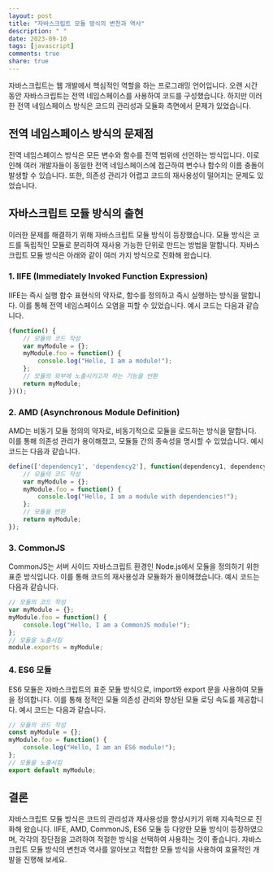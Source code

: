 ```yaml
---
layout: post
title: "자바스크립트 모듈 방식의 변천과 역사"
description: " "
date: 2023-09-10
tags: [javascript]
comments: true
share: true
---
```


자바스크립트는 웹 개발에서 핵심적인 역할을 하는 프로그래밍 언어입니다. 오랜 시간 동안 자바스크립트는 전역 네임스페이스를 사용하여 코드를 구성했습니다. 하지만 이러한 전역 네임스페이스 방식은 코드의 관리성과 모듈화 측면에서 문제가 있었습니다.

## 전역 네임스페이스 방식의 문제점

전역 네임스페이스 방식은 모든 변수와 함수를 전역 범위에 선언하는 방식입니다. 이로 인해 여러 개발자들이 동일한 전역 네임스페이스에 접근하여 변수나 함수의 이름 충돌이 발생할 수 있습니다. 또한, 의존성 관리가 어렵고 코드의 재사용성이 떨어지는 문제도 있었습니다.

## 자바스크립트 모듈 방식의 출현

이러한 문제를 해결하기 위해 자바스크립트 모듈 방식이 등장했습니다. 모듈 방식은 코드를 독립적인 모듈로 분리하여 재사용 가능한 단위로 만드는 방법을 말합니다. 자바스크립트 모듈 방식은 아래와 같이 여러 가지 방식으로 진화해 왔습니다.

### 1. IIFE (Immediately Invoked Function Expression)

IIFE는 즉시 실행 함수 표현식의 약자로, 함수를 정의하고 즉시 실행하는 방식을 말합니다. 이를 통해 전역 네임스페이스 오염을 피할 수 있었습니다. 예시 코드는 다음과 같습니다.

```javascript
(function() {
    // 모듈의 코드 작성
    var myModule = {};
    myModule.foo = function() {
        console.log("Hello, I am a module!");
    };
    // 모듈의 외부에 노출시키고자 하는 기능을 반환
    return myModule;
})();
```

### 2. AMD (Asynchronous Module Definition)

AMD는 비동기 모듈 정의의 약자로, 비동기적으로 모듈을 로드하는 방식을 말합니다. 이를 통해 의존성 관리가 용이해졌고, 모듈들 간의 종속성을 명시할 수 있었습니다. 예시 코드는 다음과 같습니다.

```javascript
define(['dependency1', 'dependency2'], function(dependency1, dependency2) {
    // 모듈의 코드 작성
    var myModule = {};
    myModule.foo = function() {
        console.log("Hello, I am a module with dependencies!");
    };
    // 모듈을 반환
    return myModule;
});
```

### 3. CommonJS

CommonJS는 서버 사이드 자바스크립트 환경인 Node.js에서 모듈을 정의하기 위한 표준 방식입니다. 이를 통해 코드의 재사용성과 모듈화가 용이해졌습니다. 예시 코드는 다음과 같습니다.

```javascript
// 모듈의 코드 작성
var myModule = {};
myModule.foo = function() {
    console.log("Hello, I am a CommonJS module!");
};
// 모듈을 노출시킴
module.exports = myModule;
```

### 4. ES6 모듈

ES6 모듈은 자바스크립트의 표준 모듈 방식으로, import와 export 문을 사용하여 모듈을 정의합니다. 이를 통해 정적인 모듈 의존성 관리와 향상된 모듈 로딩 속도를 제공합니다. 예시 코드는 다음과 같습니다.

```javascript
// 모듈의 코드 작성
const myModule = {};
myModule.foo = function() {
    console.log("Hello, I am an ES6 module!");
};
// 모듈을 노출시킴
export default myModule;
```

## 결론

자바스크립트 모듈 방식은 코드의 관리성과 재사용성을 향상시키기 위해 지속적으로 진화해 왔습니다. IIFE, AMD, CommonJS, ES6 모듈 등 다양한 모듈 방식이 등장하였으며, 각각의 장단점을 고려하여 적절한 방식을 선택하여 사용하는 것이 좋습니다. 자바스크립트 모듈 방식의 변천과 역사를 알아보고 적합한 모듈 방식을 사용하여 효율적인 개발을 진행해 보세요.